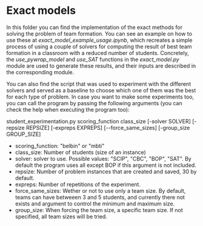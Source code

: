 # Exact models

In this folder you can find the implementation of the exact methods for solving the problem of team formation. You can see an example on how to use these at *exact_model_example_usage.ipynb*, which recreates a simple process of using a couple of solvers for computing the result of best team formation in a classroom with a reduced number of students. Concretely, the *use_pywrap_model* and *use_SAT* functions in the *exact_model.py* module are used to generate these results, and their inputs are described in the corresponding module.

You can also find the script that was used to experiment with the different solvers and served as a baseline to choose which one of them was the best for each type of problem. In case you want to make some experiments too, you can call the program by passing the following arguments (you can check the help when executing the program too):

student_experimentation.py scoring_function class_size [-solver SOLVER] [-repsize REPSIZE] [-expreps EXPREPS] [--force_same_sizes] [-group_size GROUP_SIZE] 
* scoring_function: "belbin" or "mbti" 
* class_size: Number of students (size of an instance)
* solver: solver to use. Possible values: "SCIP", "CBC", "BOP", "SAT". By default the program uses all except BOP if this argument is not included.
* repsize: Number of problem instances that are created and saved, 30 by default.
* expreps: Number of repetitions of the experiment.
* force_same_sizes: Wether or not to use only a team size. By default, teams can have betweeen 3 and 5 students, and currently there not exists and argument to control the minimum and maximum size.
* group_size: When forcing the team size, a specific team size. If not specified, all team sizes will be tried.
